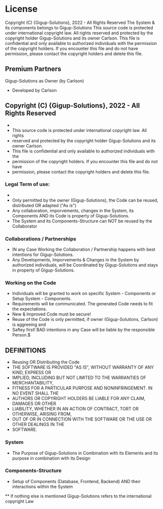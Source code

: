 # License
Copyright (C) {Gigup-Solutions}, 2022 - All Rights Reserved
   The System & its components belongs to Gigup-Solutions
   This source code is protected under international copyright law.  All rights
   reserved and protected by the copyright holder Gigup-Solutions and its owner Carlson.
   This file is confidential and only available to authorized individuals with the
   permission of the copyright holders.  If you encounter this file and do not have
   permission, please contact the copyright holders and delete this file.

## Premium Partners
Gigup-Solutions as Owner (by Carlson)
 * Developed by Carlson

## Copyright (C) {Gigup-Solutions}, 2022 - All Rights Reserved
 * 
 * This source code is protected under international copyright law.  All rights
 * reserved and protected by the copyright holder Gigup-Solutions and its owner Carlson.
 * This file is confidential and only available to authorized individuals with the
 * permission of the copyright holders.  If you encounter this file and do not have
 * permission, please contact the copyright holders and delete this file.
 
 ### Legal Term of use:
 * 
 * Only permitted by the owner (Gigup-Solutions), the Code can be reused, distributed OR adapted ("As is")
 * Any collaboration, imporvements, changes in the System, its Components AND its Code is property of Gigup-Solutions.
 * The System and its Components-Structure can NOT be reused by the Collaborator

 ### Collaborations / Partnerships
 * IN any Case Working the Collaboration / Partnership happens with best intentions for Gigup-Solutions.
 * Any Developments, Imporvements & Changes in the System by authorized individuals, will be Coordinated by Gigup-Solutions and stays in property of Gigup-Solutions.

 ### Working on the Code
 * Individuals will be granted to work on specific System - Components or Setup System - Components.
 * Requirements will be communicated. The generated Code needs to fit the expectations.
 * New & Improved Code must be secure! 
 * Reuse of the Code is only permitted, if owner (Gigup-Solutions, Carlson) is aggreeing and 
 * Saftey first! BAD intentions in any Case will be liable by the responsible Person.$

## DEFINITIONS
 * Reusing OR Distributing the Code
 * THE SOFTWARE IS PROVIDED "AS IS", WITHOUT WARRANTY OF ANY KIND, EXPRESS OR
 * IMPLIED, INCLUDING BUT NOT LIMITED TO THE WARRANTIES OF MERCHANTABILITY,
 * FITNESS FOR A PARTICULAR PURPOSE AND NONINFRINGEMENT. IN NO EVENT SHALL THE
 * AUTHORS OR COPYRIGHT HOLDERS BE LIABLE FOR ANY CLAIM, DAMAGES OR OTHER
 * LIABILITY, WHETHER IN AN ACTION OF CONTRACT, TORT OR OTHERWISE, ARISING FROM,
 * OUT OF OR IN CONNECTION WITH THE SOFTWARE OR THE USE OR OTHER DEALINGS IN THE
 * SOFTWARE.

 ### System
 * The Purpose of Gigup-Solutions in Combination with its Elements and its purpose in combination with its Design
 
 ### Components-Structure
 * Setup of Components (Database, Frontend, Backend) AND their interactions within the System

 ** If nothing else is mentioned Gigup-Solutions refers to the international copyright Law
